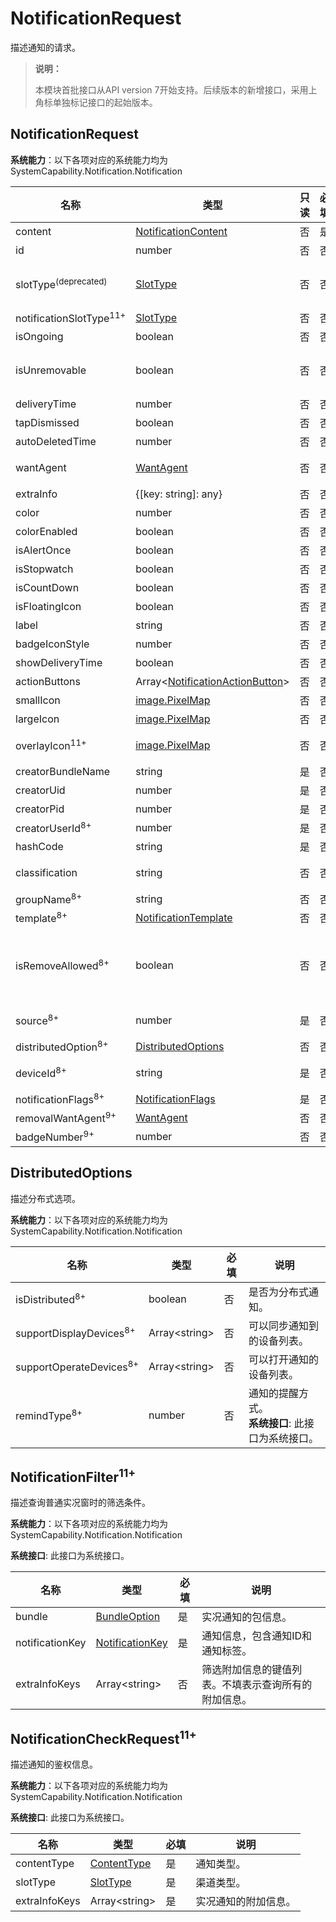 # NotificationRequest

描述通知的请求。

> **说明：**
>
> 本模块首批接口从API version 7开始支持。后续版本的新增接口，采用上角标单独标记接口的起始版本。

## NotificationRequest

**系统能力**：以下各项对应的系统能力均为SystemCapability.Notification.Notification

| 名称                            | 类型                                                    |  只读 | 必填 | 说明                                                                    |
|-------------------------------| -------------------------------------------------------- | ----- | --- |-----------------------------------------------------------------------|
| content                       | [NotificationContent](js-apis-inner-notification-notificationContent.md#notificationcontent)   |   否  | 是  | 通知内容。                                                                 |
| id                            | number                                                   |   否  | 否  | 通知ID。                                                                 |
| slotType<sup>(deprecated)</sup> | [SlotType](js-apis-notificationManager.md#slottype)    |   否  | 否  | 通道类型。<br>从API version 11开始不再维护，建议使用notificationSlotType代替。                        |
| notificationSlotType<sup>11+</sup> | [SlotType](js-apis-notificationManager.md#slottype) |   否  | 否  | 通道类型。                        |
| isOngoing                     | boolean                                                  |   否  | 否  | 是否进行时通知。                                                              |
| isUnremovable                 | boolean                                                  |   否  | 否  | 是否可移除（应用于长时间通知任务上，比如地图、音乐播放；点击通知下方删除按钮无法删除，左滑点击单个删除按钮可删除）。            |
| deliveryTime                  | number                                                   |   否  | 否  | 通知发送时间。                                                               |
| tapDismissed                  | boolean                                                  |   否  | 否  | 通知是否自动清除。                                                             |
| autoDeletedTime               | number                                                   |   否  | 否  | 自动清除的时间。                                                              |
| wantAgent                     | [WantAgent](js-apis-app-ability-wantAgent.md)            |   否  | 否  | WantAgent封装了应用的行为意图，点击通知时触发该行为。                                       |
| extraInfo                     | {[key: string]: any}                                     |   否  | 否  | 扩展参数。                                                                 |
| color                         | number                                                   |   否  | 否  | 通知背景颜色。预留能力，暂未支持。                                                     |
| colorEnabled                  | boolean                                                  |   否  | 否  | 通知背景颜色是否使能。预留能力，暂未支持。                                                 |
| isAlertOnce                   | boolean                                                  |   否  | 否  | 设置是否仅有一次此通知提醒。                                                        |
| isStopwatch                   | boolean                                                  |   否  | 否  | 是否显示已用时间。                                                             |
| isCountDown                   | boolean                                                  |   否  | 否  | 是否显示倒计时时间。                                                            |
| isFloatingIcon                | boolean                                                  |   否  | 否  | 是否显示状态栏图标。                                                            |
| label                         | string                                                   |   否  | 否  | 通知标签。                                                                 |
| badgeIconStyle                | number                                                   |   否  | 否  | 通知角标类型。预留能力，暂未支持。                                                     |
| showDeliveryTime              | boolean                                                  |   否  | 否  | 是否显示分发时间。                                                             |
| actionButtons                 | Array\<[NotificationActionButton](js-apis-inner-notification-notificationActionButton.md)\>             |   否  | 否  | 通知按钮，最多三个按钮。                                                          |
| smallIcon                     | [image.PixelMap](js-apis-image.md#pixelmap7)             |   否  | 否  | 通知小图标。可选字段，大小不超过30KB。                                                 |
| largeIcon                     | [image.PixelMap](js-apis-image.md#pixelmap7)             |   否  | 否  | 通知大图标。可选字段，大小不超过30KB。                                                 |
| overlayIcon<sup>11+<sup>      | [image.PixelMap](js-apis-image.md#pixelmap7)             |   否  | 否  | 通知重叠图标。可选字段，大小不超过30KB。<br>**系统接口**: 此接口为系统接口。                                                 |
| creatorBundleName             | string                                                   |   是  | 否  | 创建通知的包名。                                                              |
| creatorUid                    | number                                                   |   是  | 否  | 创建通知的UID。                                                             |
| creatorPid                    | number                                                   |   是  | 否  | 创建通知的PID。                                                             |
| creatorUserId<sup>8+<sup>     | number                                                   |   是  | 否  | 创建通知的UserId。                                                          |
| hashCode                      | string                                                   |   是  | 否  | 通知唯一标识。                                                               |
| classification                | string                                                   |   否  | 否  | 通知分类。<br>**系统接口**: 此接口为系统接口。                               |
| groupName<sup>8+<sup>         | string                                                   |   否  | 否  | 组通知名称。                                                                |
| template<sup>8+<sup>          | [NotificationTemplate](./js-apis-inner-notification-notificationTemplate.md) |   否  | 否  | 通知模板。                                                                 |
| isRemoveAllowed<sup>8+<sup>   | boolean                                                  |   否  | 否  | 通知是否能被移除（点击通知下方删除按钮无法删除，左滑不出现删除按钮）。<br>**系统接口**: 此接口为系统接口。<br>**需要权限**: ohos.permission.SET_UNREMOVABLE_NOTIFICATION |
| source<sup>8+<sup>            | number                                                   |   是  | 否  | 通知源。<br>**系统接口**: 此接口为系统接口。                                |
| distributedOption<sup>8+<sup> | [DistributedOptions](#distributedoptions)                |   否  | 否  | 分布式通知的选项。                                                             |
| deviceId<sup>8+<sup>          | string                                                   |   是  | 否  | 通知源的deviceId。<br>**系统接口**: 此接口为系统接口。                       |
| notificationFlags<sup>8+<sup> | [NotificationFlags](js-apis-inner-notification-notificationFlags.md#notificationflags)                   |   是  | 否  | 获取NotificationFlags。                                                  |
| removalWantAgent<sup>9+<sup>  | [WantAgent](js-apis-app-ability-wantAgent.md)            |   否  | 否  | 当移除通知时，通知将被重定向到的WantAgent实例。                                          |
| badgeNumber<sup>9+<sup>       | number                                                   |   否  | 否  | 应用程序图标上显示的通知数。                                                        |


## DistributedOptions

描述分布式选项。

**系统能力**：以下各项对应的系统能力均为SystemCapability.Notification.Notification

| 名称                   | 类型            | 必填 | 说明                               |
| ---------------------- | -------------- | ---- | ---------------------------------- |
| isDistributed<sup>8+<sup>          | boolean        | 否   | 是否为分布式通知。                   |
| supportDisplayDevices<sup>8+<sup>  | Array\<string> | 否   | 可以同步通知到的设备列表。            |
| supportOperateDevices<sup>8+<sup>  | Array\<string> | 否   | 可以打开通知的设备列表。              |
| remindType<sup>8+<sup>             | number         | 否   | 通知的提醒方式。<br>**系统接口**: 此接口为系统接口。                    |


## NotificationFilter<sup>11+</sup>

描述查询普通实况窗时的筛选条件。

**系统能力**：以下各项对应的系统能力均为SystemCapability.Notification.Notification

**系统接口**: 此接口为系统接口。  

| 名称            | 类型                                   | 必填 | 说明                               |
| ----------------| ------------------------------------- | ---- | ---------------------------------- |
| bundle          | [BundleOption](js-apis-inner-notification-notificationCommonDef.md#bundleoption) | 是   | 实况通知的包信息。|
| notificationKey | [NotificationKey](js-apis-notificationSubscribe.md#notificationkey) | 是   | 通知信息，包含通知ID和通知标签。   |
| extraInfoKeys   | Array\<string>                        | 否   | 筛选附加信息的键值列表。不填表示查询所有的附加信息。|


## NotificationCheckRequest<sup>11+</sup>

描述通知的鉴权信息。

**系统能力**：以下各项对应的系统能力均为SystemCapability.Notification.Notification

**系统接口**: 此接口为系统接口。  

| 名称          | 类型                                                       | 必填 | 说明              |
| --------------| --------------------------------------------------------- | ---- | ----------------- |
| contentType   | [ContentType](js-apis-notificationManager.md#contenttype) | 是   | 通知类型。         |
| slotType      | [SlotType](js-apis-notificationManager.md#slottype)       | 是   | 渠道类型。         |
| extraInfoKeys | Array\<string>                                            | 是   | 实况通知的附加信息。|
